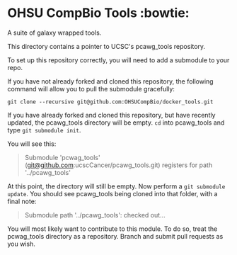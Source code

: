 # OHSU CompBio Tools :bowtie:

A suite of galaxy wrapped tools.

This directory contains a pointer to UCSC's pcawg_tools repository. 

To set up this repository correctly, you will need to add a submodule to your repo.

If you have not already forked and cloned this repository, the following command will
allow you to pull the submodule gracefully:

`git clone --recursive git@github.com:OHSUCompBio/docker_tools.git`

If you have already forked and cloned this repository, but have recently updated, the pcawg_tools
directory will be empty. `cd` into pcawg_tools and type `git submodule init`. 

You will see this:

> Submodule 'pcwag_tools' (git@github.com:ucscCancer/pcawg_tools.git)
> registers for path '../pcawg_tools'

At this point, the directory will still be empty. Now perform a `git submodule update`.
You should see pcawg_tools being cloned into that folder, with a final note:

> Submodule path '../pcawg_tools': checked out...

You will most likely want to contribute to this module. To do so, treat the pcwag_tools
directory as a repository. Branch and submit pull requests as you wish.

